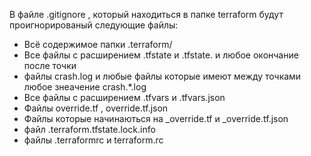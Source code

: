 В файле .gitignore , который находиться в папке terraform будут проигнорированый следующие файлы:

- Всё содержимое папки  .terraform/
- Все файлы с расширением .tfstate и .tfstate. и любое окончание после точки
- файлы crash.log и любые файлы которые имеют между точками любое знеачение crash.*.log
- Все файлы с расширением .tfvars и .tfvars.json
- Файлы override.tf , override.tf.json
- Файлы которые начинаються на _override.tf и _override.tf.json
- файл .terraform.tfstate.lock.info
- файлы .terraformrc и terraform.rc 
